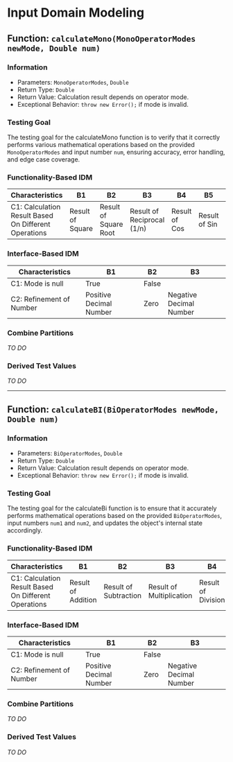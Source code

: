 # Input Domain Modeling

## Function: `calculateMono(MonoOperatorModes newMode, Double num)`

### Information

- Parameters: `MonoOperatorModes`, `Double`
- Return Type: `Double`
- Return Value: Calculation result depends on operator mode.
- Exceptional Behavior: `throw new Error();` if mode is invalid. 

### Testing Goal

The testing goal for the calculateMono function is to verify that it correctly performs various mathematical operations based on the provided `MonoOperatorModes` and input number `num`, ensuring accuracy, error handling, and edge case coverage.

### Functionality-Based IDM

| Characteristics                                      | B1               | B2                    | B3                         | B4            | B5            | B6            | B7            | B8           | B9             | B10                |
|------------------------------------------------------|------------------|-----------------------|----------------------------|---------------|---------------|---------------|---------------|--------------|----------------|--------------------|
| C1: Calculation Result Based On Different Operations | Result of Square | Result of Square Root | Result of Reciprocal (1/n) | Result of Cos | Result of Sin | Result of Tan | Result of Log | Result of Ln | Result of Rate | Result of Absolute |

### Interface-Based IDM

| Characteristics          | B1                      | B2    | B3                      |
|--------------------------|-------------------------|-------|-------------------------|
| C1: Mode is null         | True                    | False |                         |
| C2: Refinement of Number | Positive Decimal Number | Zero  | Negative Decimal Number |

### Combine Partitions

*TO DO*

### Derived Test Values

*TO DO*

---

## Function: `calculateBI(BiOperatorModes newMode, Double num)`

### Information

- Parameters: `BiOperatorModes`, `Double`
- Return Type: `Double`
- Return Value: Calculation result depends on operator mode.
- Exceptional Behavior: `throw new Error();` if mode is invalid.

### Testing Goal

The testing goal for the calculateBi function is to ensure that it accurately performs mathematical operations based on the provided `BiOperatorModes`, input numbers `num1` and `num2`, and updates the object's internal state accordingly.

### Functionality-Based IDM

| Characteristics                                      | B1                 | B2                    | B3                       | B4                 | B5                     |
|------------------------------------------------------|--------------------|-----------------------|--------------------------|--------------------|------------------------|
| C1: Calculation Result Based On Different Operations | Result of Addition | Result of Subtraction | Result of Multiplication | Result of Division | Result of X Power of Y |

### Interface-Based IDM

| Characteristics          | B1                      | B2    | B3                      |
|--------------------------|-------------------------|-------|-------------------------|
| C1: Mode is null         | True                    | False |                         |
| C2: Refinement of Number | Positive Decimal Number | Zero  | Negative Decimal Number |

### Combine Partitions

*TO DO*

### Derived Test Values

*TO DO*